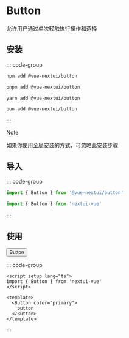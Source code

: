 <script setup>
import { Button } from 'nextui-vue'
</script>

# Button
允许用户通过单次轻触执行操作和选择

## 安装
::: code-group
```sh [npm]
npm add @vue-nextui/button
```
```sh [pnpm]
pnpm add @vue-nextui/button
```
```sh [yarn]
yarn add @vue-nextui/button
```
```sh [bun]
bun add @vue-nextui/button
```
:::

> [!NOTE]
> 如果你使用[全局安装](/guide/installation#全局安装)的方式，可忽略此安装步骤

## 导入
::: code-group
```js [按需导入]
import { Button } from '@vue-nextui/button'
```
```js [全局导入]
import { Button } from 'nextui-vue'
```
:::

## 使用

<Button color="primary">Button</Button>

::: code-group
```vue [示例代码]
<script setup lang="ts">
import { Button } from 'nextui-vue'
</script>

<template>
  <Button color="primary">
    button
  </Button>
</template>
```
:::
